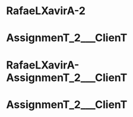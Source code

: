 # RafaeLXavirA-2
# AssignmenT_2___ClienT
# RafaeLXavirA-AssignmenT_2___ClienT
# AssignmenT_2___ClienT

